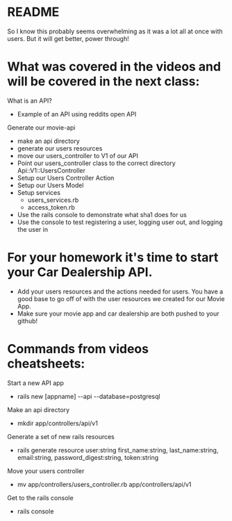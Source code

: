 # README
So I know this probably seems overwhelming as it was a lot all at once with users. But it will get better, power through!

# What was covered in the videos and will be covered in the next class: 

What is an API? 
 * Example of an API using reddits open API
 
Generate our movie-api
* make an api directory
* generate our users resources
* move our users_controller to V1 of our API
* Point our users_controller class to the correct directory Api::V1::UsersController
* Setup our Users Controller Action
* Setup our Users Model
* Setup services
    * users_services.rb
    * access_token.rb
* Use the rails console to demonstrate what sha1 does for us
* Use the console to test registering a user, logging user out, and logging the user in




# For your homework it's time to start your Car Dealership API. 
* Add your users resources and the actions needed for users. You have a good base to go off of with the user resources we created for our Movie App. 
* Make sure your movie app and car dealership are both pushed to your github!


# Commands from videos cheatsheets:

Start a new API app
* rails new [appname] --api --database=postgresql

Make an api directory
* mkdir app/controllers/api/v1

Generate a set of new rails resources
* rails generate resource user:string first_name:string, last_name:string, email:string, password_digest:string, token:string 

Move your users controller
* mv app/controllers/users_controller.rb app/controllers/api/v1

Get to the rails console
* rails console
